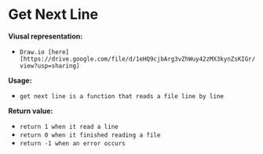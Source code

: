 # Get Next Line

**Viusal representation:**
* `Draw.io [here] [https://drive.google.com/file/d/1eHQ9cjbArg3vZhWuy42zMX3kynZsKIGr/view?usp=sharing]`

**Usage:**
* `get next line is a function that reads a file line by line`

**Return value:**
* `return 1 when it read a line`
* `return 0 when it finished reading a file`
* `return -1 when an error occurs`